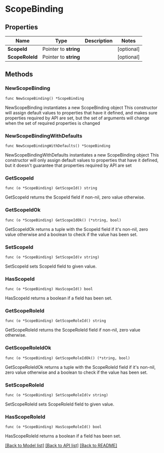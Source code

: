# ScopeBinding

## Properties

Name | Type | Description | Notes
------------ | ------------- | ------------- | -------------
**ScopeId** | Pointer to **string** |  | [optional] 
**ScopeRoleId** | Pointer to **string** |  | [optional] 

## Methods

### NewScopeBinding

`func NewScopeBinding() *ScopeBinding`

NewScopeBinding instantiates a new ScopeBinding object
This constructor will assign default values to properties that have it defined,
and makes sure properties required by API are set, but the set of arguments
will change when the set of required properties is changed

### NewScopeBindingWithDefaults

`func NewScopeBindingWithDefaults() *ScopeBinding`

NewScopeBindingWithDefaults instantiates a new ScopeBinding object
This constructor will only assign default values to properties that have it defined,
but it doesn't guarantee that properties required by API are set

### GetScopeId

`func (o *ScopeBinding) GetScopeId() string`

GetScopeId returns the ScopeId field if non-nil, zero value otherwise.

### GetScopeIdOk

`func (o *ScopeBinding) GetScopeIdOk() (*string, bool)`

GetScopeIdOk returns a tuple with the ScopeId field if it's non-nil, zero value otherwise
and a boolean to check if the value has been set.

### SetScopeId

`func (o *ScopeBinding) SetScopeId(v string)`

SetScopeId sets ScopeId field to given value.

### HasScopeId

`func (o *ScopeBinding) HasScopeId() bool`

HasScopeId returns a boolean if a field has been set.

### GetScopeRoleId

`func (o *ScopeBinding) GetScopeRoleId() string`

GetScopeRoleId returns the ScopeRoleId field if non-nil, zero value otherwise.

### GetScopeRoleIdOk

`func (o *ScopeBinding) GetScopeRoleIdOk() (*string, bool)`

GetScopeRoleIdOk returns a tuple with the ScopeRoleId field if it's non-nil, zero value otherwise
and a boolean to check if the value has been set.

### SetScopeRoleId

`func (o *ScopeBinding) SetScopeRoleId(v string)`

SetScopeRoleId sets ScopeRoleId field to given value.

### HasScopeRoleId

`func (o *ScopeBinding) HasScopeRoleId() bool`

HasScopeRoleId returns a boolean if a field has been set.


[[Back to Model list]](../README.md#documentation-for-models) [[Back to API list]](../README.md#documentation-for-api-endpoints) [[Back to README]](../README.md)


